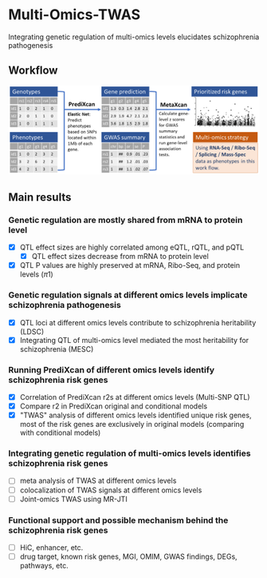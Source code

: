 # Multi-Omics-TWAS
Integrating genetic regulation of multi-omics levels elucidates schizophrenia pathogenesis

## Workflow
<img src=".img/workflow.png" width="750" />

## Main results

### Genetic regulation are mostly shared from mRNA to protein level
- [x] QTL effect sizes are highly correlated among eQTL, rQTL, and pQTL
  - [x] QTL effect sizes decrease from mRNA to protein level
- [x] QTL P values are highly preserved at mRNA, Ribo-Seq, and protein levels ($\pi$1)

### Genetic regulation signals at different omics levels implicate schizophrenia pathogenesis
- [x] QTL loci at different omics levels contribute to schizophrenia heritability (LDSC)
- [x] Integrating QTL of multi-omics level mediated the most heritability for schizophrenia (MESC)

### Running PrediXcan of different omics levels identify schizophrenia risk genes
- [x] Correlation of PrediXcan r2s at different omics levels (Multi-SNP QTL)
- [x] Compare r2 in PrediXcan original and conditional models
- [x] "TWAS" analysis of different omics levels identified unique risk genes, most of the risk genes are exclusively in original models (comparing with conditional models)

### Integrating genetic regulation of multi-omics levels identifies schizophrenia risk genes
- [ ] meta analysis of TWAS at different omics levels
- [ ] colocalization of TWAS signals at different omics levels
- [ ] Joint-omics TWAS using MR-JTI

### Functional support and possible mechanism behind the schizophrenia risk genes
- [ ] HiC, enhancer, etc.
- [ ] drug target, known risk genes, MGI, OMIM, GWAS findings, DEGs, pathways, etc.
